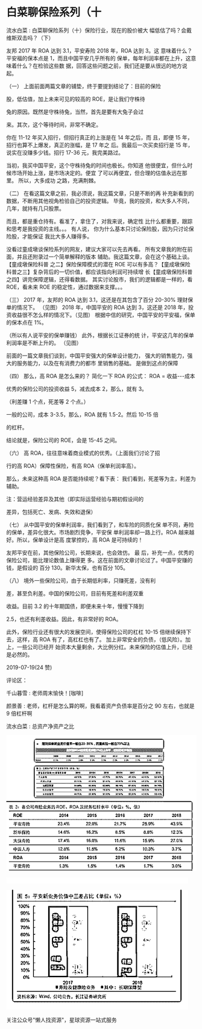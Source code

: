 # 白菜聊保险系列（十

流水白菜 : 白菜聊保险系列（十）保险行业，现在的股价被大 幅低估了吗？会戴维斯双击吗？（下）

友邦 2017 年 ROA 达到 3.1，平安寿险 2018 年，ROA 达到 3。这 意味着什么？平安福的保本点是 1，而且中国平安几乎所有的 保单，每年利润率都在上升，这意味着什么？在检验这些数 据，回答这些问题之前，我们还是要从很远的地方说起。

（一） 上面前面两篇文章的铺垫，终于要提到结论了：目前的保险

股，低估值，加上未来可见的较高的 ROE，是让我们守株待

兔的原因。既然是守株待兔，当然，首先是要有大兔子会过

来。其次，这个等待时间，非常不确定。

你在 11-12 年买入招行，但招行真正的上涨是在 14 年之后，而 且，即便 15 年，招行也算不上爆发，真正的涨幅，是 17 年之 后。我最后一次买卖招行是 15 年，说实在没赚多少钱。招行 17-36 元，我完美路过。

当初，我买中国平安，这个守株待兔的时间也极长。你知道 他很便宜，但什么时候市场开始上涨，是市场决定的。便宜 了可以再便宜，但合理的估值永远在那里。 所以，大多成功 之路，充满荆棘。

（二） 在看这篇文章之前，我必须说，我这篇文章，只是不断的再 补充新看到的数据，不断用其他视角检验自己的投资逻辑。 毕竟，我的投资，和大多人不同，几年，就持有几只股票。

而且，都是重仓持有。看准了，拿住了，对我来说，确定性 比什么都重要，跟踪和思考是我投资的主线。。。 有人说， 你为什么基本只讨论保险股，因为只讨论保险股，才能保证 我比大多人赚得多。

没看过童成墩谈保险系列的网友，建议大家可以先去再看。 所有文章我的附在前面，并且还附录过一个简单解释的版本 辅助。我这篇文章，会在这个基础上谈。【童成墩保险科普 之二】保险保障模式的潜在 ROE 可以有多高？【童成墩保险 科普之三】复杂背后的一切价值，都应该指向利润可持续增 长【童成墩保险科普之四】讲完保障逻辑，还得看数据。 其实讨论股市，我们的逻辑都是一样的，看 ROE，看未来 ROE 的稳定性，通过数据来支撑。。。

（三） 2017 年，友邦的 ROA 达到 3.1，这还是在其包含了百分 20-30% 理财保单的情况下。 （见图） 2018 年，中国平安的 ROA 达到 3，这还是 2018 年，投资收益很不怎么样的情况下。（见图） 根据中信的研究，中国平安的平安福，保单的保本点在 1%。

（所以有人说平安的保单赚钱） 此外，根据长江证券的统 计，平安这几年的保单利润率是不断上升的。 （见图）

前面的一篇文章我们谈到，中国平安强大的保单设计能力， 强大的销售能力，强大的服务能力，以及在有消费力的都市 里销售的基础。 是做到这点的保障

（四） 那么，高 ROA 是怎么来的？ 简化一下 ROA 的公式： ROA = 收益---成本

优秀的保险公司的投资收益 5，减去成本 2，那么，就有 3。

（利差赚 1 个点，死差等 2 个点。）

一般的公司，成本 3-3.5，那么，ROA 就有 1.5-2。然后 10-15 倍

的杠杆。

结论就是，保险公司的 ROE，会是 15-45 之间。

（六） 高 ROA，往往意味着商业模式的优秀。（上面我们讨论了招

行的高 ROA）保障性保险，有高 ROA（保单利润率高）。

那么，未来这种高 ROA 是否能持续呢？看下表： 我们看到，死差等为主，利差为辅助。

注：营运经验差异及其他（即实际运营经验与期初假设间的

差异，包括死亡、发病、失效和退保）

（七） 从中国平安的保单利润率，我们看到了，和车险的同质化保 单不同，寿险的保单，差异化很大。市场剧烈竞争，平安保 单利润率却一路上行。ROA 越来越好。所以，保单设计是高 度掌控的，高 ROA 是可持续的！

友邦平安在前，其他保险公司，长期来说，也会效仿。 最 后，补充一点，优秀的保险公司，能比理论数值上赚得更 多。这在前面的文章讨论过了。中国平安赚的钱，是假设的 百分 130。新华太保，也有百分 105。

（八） 境外一些保险公司，由于长期低利率，只赚死差，没有利

差，甚至负利差。中国的保险公司，目前有死差和利差双重

收益。目前 3.2 的十年期国债，即便未来十年，慢慢下降到

2.5，也还有利差收益。因此，有非常好的 ROA。

此外，保险行业还有很大的发展空间，使得保险公司的杠杠 10-15 倍继续保持下去，这样，高 ROA 有了，高杠杠也有了。 加上非常安全的负债，（低风险）。加上，一些公司已经开 始资本大量剩余，大比例分红。未来保险的估值上升，已经 是必然的。

2019-07-19(24 赞)

评论区：

千山暮雪 : 老师周末愉快！[咖啡]

颜景善 : 老师，杠杆是怎么算的啊，我看着资产负债率是百分之 90 左右，也就是 9 倍杠杆啊

流水白菜 : 总资产净资产之比

![image](img/Image_259.png)

![image](img/Image_260.png)

![image](img/Image_261.png)

关注公众号"懒人找资源"，星球资源一站式服务